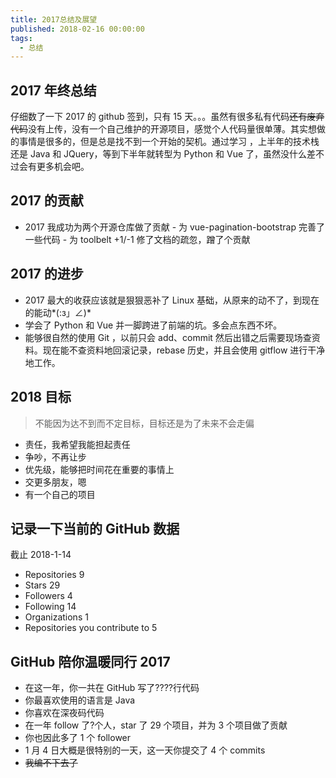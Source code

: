 ```yaml
---
title: 2017总结及展望
published: 2018-02-16 00:00:00
tags:
  - 总结
---
```


## 2017 年终总结

仔细数了一下 2017 的 github 签到，只有 15 天。。。虽然有很多私有代码~~还有废弃代码~~没有上传，没有一个自己维护的开源项目，感觉个人代码量很单薄。其实想做的事情是很多的，但是总是找不到一个开始的契机。通过学习 ，上半年的技术栈还是 Java 和 JQuery，等到下半年就转型为 Python 和 Vue 了，虽然没什么差不过会有更多机会吧。

## 2017 的贡献

- 2017 我成功为两个开源仓库做了贡献 - 为 vue-pagination-bootstrap 完善了一些代码 - 为 toolbelt +1/-1 修了文档的疏忽，蹭了个贡献

## 2017 的进步

- 2017 最大的收获应该就是狠狠恶补了 Linux 基础，从原来的动不了，到现在的能动*(:з」∠)*
- 学会了 Python 和 Vue 并一脚跨进了前端的坑。多会点东西不坏。
- 能够很自然的使用 Git ，以前只会 add、commit 然后出错之后需要现场查资料。现在能不查资料地回滚记录，rebase 历史，并且会使用 gitflow 进行干净地工作。

## 2018 目标

> 不能因为达不到而不定目标，目标还是为了未来不会走偏

- 责任，我希望我能担起责任
- 争吵，不再让步
- 优先级，能够把时间花在重要的事情上
- 交更多朋友，嗯
- 有一个自己的项目

## 记录一下当前的 GitHub 数据

截止 2018-1-14

- Repositories 9
- Stars 29
- Followers 4
- Following 14
- Organizations 1
- Repositories you contribute to 5

## GitHub 陪你温暖同行 2017

- 在这一年，你一共在 GitHub 写了????行代码
- 你最喜欢使用的语言是 Java
- 你喜欢在深夜码代码
- 在一年 follow 了?个人，star 了 29 个项目，并为 3 个项目做了贡献
- 你也因此多了 1 个 follower
- 1 月 4 日大概是很特别的一天，这一天你提交了 4 个 commits
- ~~我编不下去了~~
